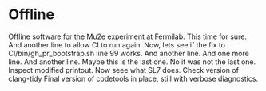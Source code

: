# Offline
Offline software for the Mu2e experiment at Fermilab.
This time for sure.
And another line to allow CI to run again.
Now, lets see if the fix to CI/bin/gh_pr_bootstrap.sh line 99 works.
And another line.
And one more line.
And another line.
Maybe this is the last one.
No it was not the last one.
Inspect modified printout.
Now seee what SL7 does.
Check version of clang-tidy
Final version of codetools in place, still with verbose diagnostics.
